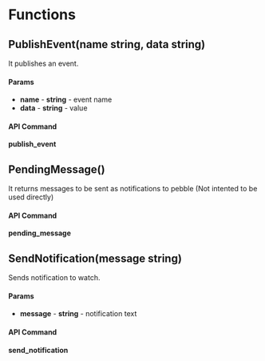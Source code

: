# Functions

## PublishEvent(name string, data string)

It publishes an event.

#### Params

- **name** - **string** - event name
- **data** - **string** - value

#### API Command

**publish_event**

## PendingMessage()

It returns messages to be sent as notifications to pebble (Not intented to be used directly)

#### API Command

**pending_message**

## SendNotification(message string)

Sends notification to watch.

#### Params

- **message** - **string** - notification text

#### API Command

**send_notification**

